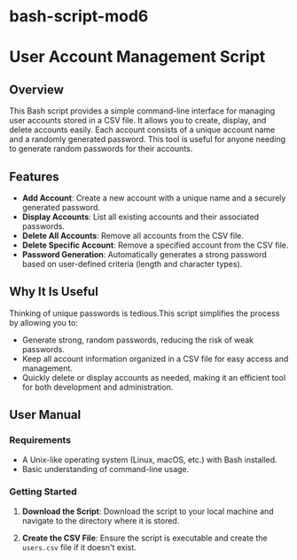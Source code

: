 # bash-script-mod6
 
 
# User Account Management Script

## Overview

This Bash script provides a simple command-line interface for managing user accounts stored in a CSV file. It allows you to create, display, and delete accounts easily. Each account consists of a unique account name and a randomly generated password. This tool is useful for anyone needing to generate random passwords for their accounts.

## Features

- **Add Account**: Create a new account with a unique name and a securely generated password.
- **Display Accounts**: List all existing accounts and their associated passwords.
- **Delete All Accounts**: Remove all accounts from the CSV file.
- **Delete Specific Account**: Remove a specified account from the CSV file.
- **Password Generation**: Automatically generates a strong password based on user-defined criteria (length and character types).

## Why It Is Useful

Thinking of unique passwords is tedious.This script simplifies the process by allowing you to:
- Generate strong, random passwords, reducing the risk of weak passwords.
- Keep all account information organized in a CSV file for easy access and management.
- Quickly delete or display accounts as needed, making it an efficient tool for both development and administration.

## User Manual

### Requirements

- A Unix-like operating system (Linux, macOS, etc.) with Bash installed.
- Basic understanding of command-line usage.

### Getting Started

1. **Download the Script**:
   Download the script to your local machine and navigate to the directory where it is stored.

2. **Create the CSV File**:
   Ensure the script is executable and create the `users.csv` file if it doesn't exist.




